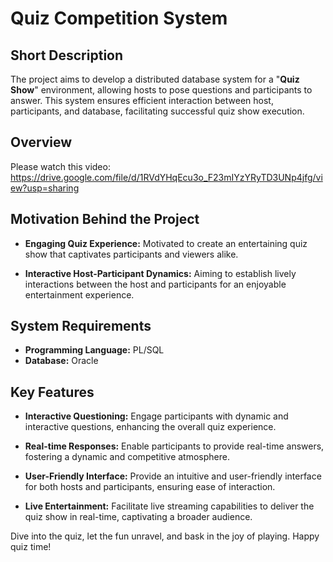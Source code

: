 # Quiz Competition System

## Short Description
The project aims to develop a distributed database system for a "**Quiz Show**" environment, allowing hosts to pose questions and participants to answer. This system ensures efficient interaction between host, participants, and database, facilitating successful quiz show execution.

## Overview
Please watch this video: https://drive.google.com/file/d/1RVdYHqEcu3o_F23mIYzYRyTD3UNp4jfg/view?usp=sharing 

## Motivation Behind the Project

- **Engaging Quiz Experience:** Motivated to create an entertaining quiz show that captivates participants and viewers alike.

- **Interactive Host-Participant Dynamics:** Aiming to establish lively interactions between the host and participants for an enjoyable entertainment experience.

## System Requirements

- **Programming Language:** PL/SQL
- **Database:** Oracle

## Key Features

- **Interactive Questioning:** Engage participants with dynamic and interactive questions, enhancing the overall quiz experience.

- **Real-time Responses:** Enable participants to provide real-time answers, fostering a dynamic and competitive atmosphere.

- **User-Friendly Interface:** Provide an intuitive and user-friendly interface for both hosts and participants, ensuring ease of interaction.

- **Live Entertainment:** Facilitate live streaming capabilities to deliver the quiz show in real-time, captivating a broader audience.

Dive into the quiz, let the fun unravel, and bask in the joy of playing. Happy quiz time!

